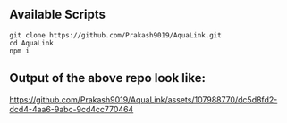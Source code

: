 ## Available Scripts
``` 
git clone https://github.com/Prakash9019/AquaLink.git
cd AquaLink
npm i
```

## Output of the above repo look like:


https://github.com/Prakash9019/AquaLink/assets/107988770/dc5d8fd2-dcd4-4aa6-9abc-9cd4cc770464

